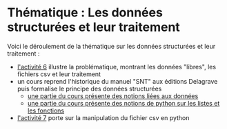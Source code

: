 # Thématique : Les données structurées et leur traitement

Voici le déroulement de la thématique sur les données structurées et leur traitement :
 - [l'activité 6](activité06/README.md) illustre la problématique, montrant les données "libres", les fichiers csv et leur traitement 
 - un cours reprend l'historique du manuel "SNT" aux éditions Delagrave puis formalise le principe des données structurées
   - [une partie du cours présente des notions liées aux données](cours/05_données.pdf)
   - [une partie du cours présente des notions de python sur les listes et les fonctions](cours/06_python%20pour%20les%20données.pdf)
 - [l'activité 7](activité07/README.md) porte sur la manipulation du fichier csv en python


